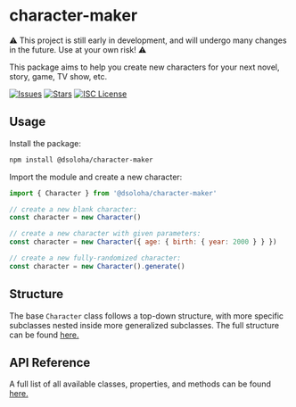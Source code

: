 # character-maker

⚠️ This project is still early in development, and will undergo many changes in the future. Use at your own risk! ⚠️

This package aims to help you create new characters for your next novel, story, game, TV show, etc.

[![Issues](https://img.shields.io/github/issues/dsoloha/character-maker)](https://github.com/dsoloha/character-maker/issues)
[![Stars](https://img.shields.io/github/stars/dsoloha/character-maker)](https://github.com/dsoloha/character-maker/stargazers)
[![ISC License](https://img.shields.io/github/license/dsoloha/character-maker)](https://opensource.org/licenses/ISC)

## Usage

Install the package:

```sh
npm install @dsoloha/character-maker
```

Import the module and create a new character:

```js
import { Character } from '@dsoloha/character-maker'

// create a new blank character:
const character = new Character()

// create a new character with given parameters:
const character = new Character({ age: { birth: { year: 2000 } } })

// create a new fully-randomized character:
const character = new Character().generate()
```

## Structure

The base `Character` class follows a top-down structure, with more specific subclasses nested inside more generalized
subclasses. The full structure can be found [here.](./docs/structure.md)

## API Reference

A full list of all available classes, properties, and methods can be
found [here.](https://dsoloha.github.io/character-maker/)
